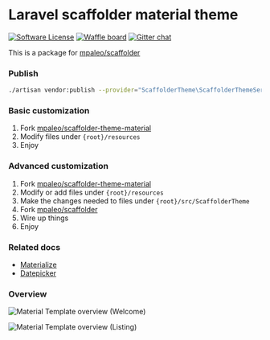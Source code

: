 # Laravel scaffolder material theme
[![Software License](https://img.shields.io/badge/license-MIT-blue.svg?style=flat-square)](LICENSE)
[![Waffle board](https://img.shields.io/badge/board-on%20waffle-blue.svg?style=flat-square)](https://waffle.io/mpaleo/scaffolder-theme-material)
[![Gitter chat](https://img.shields.io/badge/chat-on%20gitter-blue.svg?style=flat-square)](https://gitter.im/mpaleo/scaffolder-theme-material)

This is a package for [mpaleo/scaffolder](https://github.com/mpaleo/scaffolder)

### Publish
```bash
./artisan vendor:publish --provider="ScaffolderTheme\ScaffolderThemeServiceProvider" --force
````

### Basic customization
1. Fork [mpaleo/scaffolder-theme-material](https://github.com/mpaleo/scaffolder-theme-material)
2. Modify files under `{root}/resources`
3. Enjoy

### Advanced customization
1. Fork [mpaleo/scaffolder-theme-material](https://github.com/mpaleo/scaffolder-theme-material)
2. Modify or add files under `{root}/resources`
3. Make the changes needed to files under `{root}/src/ScaffolderTheme`
4. Fork [mpaleo/scaffolder](https://github.com/mpaleo/scaffolder)
5. Wire up things
6. Enjoy

### Related docs
* [Materialize](http://materializecss.com)
* [Datepicker](http://amsul.ca/pickadate.js/date)

### Overview

![Material Template overview (Welcome)](https://cloud.githubusercontent.com/assets/5132565/12154007/ca64eb76-b49b-11e5-9e6f-23970c3da715.png)

![Material Template overview (Listing)](https://cloud.githubusercontent.com/assets/5132565/12154040/03b05bc2-b49c-11e5-8b27-14a9345f7757.png)
